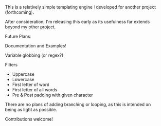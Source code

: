 This is a relatively simple templating engine I developed for another project (forthcoming).

After consideration, I'm releasing this early as its usefulness far extends beyond my other project.

Future Plans:

  Documentation and Examples!

  Variable globbing (or regex?)
  
  Filters
  
  - Uppercase
  - Lowercase
  - First letter of word
  - First letter of all words
  - Pre & Post padding with given character

There are no plans of adding branching or looping, as this is intended on being
as light as possible.

Contributions welcome!
